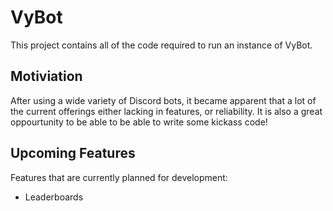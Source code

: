 # VyBot
This project contains all of the code required to run an instance of VyBot.

## Motiviation
After using a wide variety of Discord bots, it became apparent that a lot of the current offerings either lacking in features, or reliability. It is also a great oppourtunity to be able to be able to write some kickass code!

## Upcoming Features
Features that are currently planned for development:
* Leaderboards
